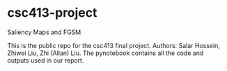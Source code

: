 # csc413-project
Saliency Maps and FGSM

This is the public repo for the csc413 final project. Authors: Salar Hossein, Zhiwei Liu, Zhi (Allan) Liu. The pynotebook contains all the code and outputs used in our report.
